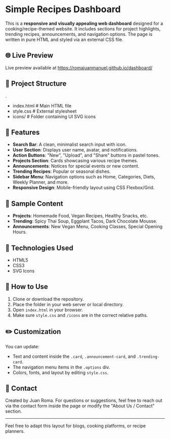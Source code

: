 # Simple Recipes Dashboard

This is a **responsive and visually appealing web dashboard** designed for a cooking/recipe-themed website. It includes sections for project highlights, trending recipes, announcements, and navigation options. The page is written in pure HTML and styled via an external CSS file.

## 🌐 Live Preview

Live preview available at https://romajuanmanuel.github.io/dashboard/


## 📁 Project Structure

.
- index.html        # Main HTML file
- style.css         # External stylesheet
- icons/            # Folder containing UI SVG icons


## 📌 Features

- **Search Bar**: A clean, minimalist search input with icon.
- **User Section**: Displays user name, avatar, and notifications.
- **Action Buttons**: "New", "Upload", and "Share" buttons in pastel tones.
- **Projects Section**: Cards showcasing various recipe themes.
- **Announcements**: Notices for special events or new content.
- **Trending Recipes**: Popular or seasonal dishes.
- **Sidebar Menu**: Navigation options such as Home, Categories, Diets, Weekly Planner, and more.
- **Responsive Design**: Mobile-friendly layout using CSS Flexbox/Grid.

## 🧾 Sample Content

- **Projects**: Homemade Food, Vegan Recipes, Healthy Snacks, etc.
- **Trending**: Spicy Thai Soup, Eggplant Tacos, Dark Chocolate Mousse.
- **Announcements**: New Vegan Menu, Cooking Classes, Special Opening Hours.

## 🎨 Technologies Used

- HTML5
- CSS3
- SVG Icons

## 🧪 How to Use

1. Clone or download the repository.
2. Place the folder in your web server or local directory.
3. Open `index.html` in your browser.
4. Make sure `style.css` and `/icons` are in the correct relative paths.

## ✏️ Customization

You can update:
- Text and content inside the `.card`, `.announcement-card`, and `.trending-card`.
- The navigation menu items in the `.options` div.
- Colors, fonts, and layout by editing `style.css`.

## 📩 Contact

Created by Juan Roma. For questions or suggestions, feel free to reach out via the contact form inside the page or modify the "About Us / Contact" section.

---

Feel free to adapt this layout for blogs, cooking platforms, or recipe planners.

